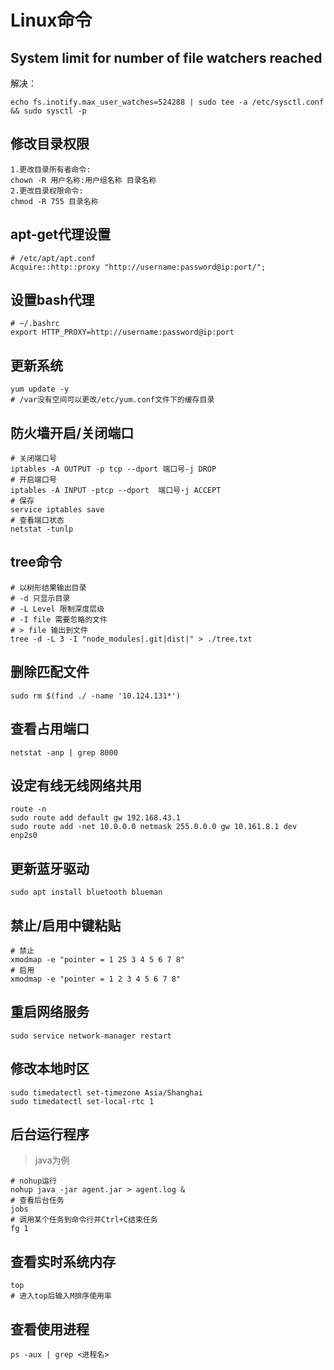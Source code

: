 # Linux命令

## System limit for number of file watchers reached

解决：

```
echo fs.inotify.max_user_watches=524288 | sudo tee -a /etc/sysctl.conf && sudo sysctl -p
```



## 修改目录权限

```
1.更改目录所有者命令:
chown -R 用户名称:用户组名称 目录名称
2.更改目录权限命令:
chmod -R 755 目录名称
```

## apt-get代理设置

```
# /etc/apt/apt.conf
Acquire::http::proxy "http://username:password@ip:port/";
```

## 设置bash代理

```
# ~/.bashrc
export HTTP_PROXY=http://username:password@ip:port
```

## 更新系统

```
yum update -y
# /var没有空间可以更改/etc/yum.conf文件下的缓存目录
```

## 防火墙开启/关闭端口

```
# 关闭端口号
iptables -A OUTPUT -p tcp --dport 端口号-j DROP
# 开启端口号
iptables -A INPUT -ptcp --dport  端口号-j ACCEPT
# 保存
service iptables save
# 查看端口状态
netstat -tunlp
```

## tree命令

```
# 以树形结果输出目录
# -d 只显示目录
# -L Level 限制深度层级
# -I file 需要忽略的文件
# > file 输出到文件
tree -d -L 3 -I "node_modules|.git|dist|" > ./tree.txt
```

## 删除匹配文件

```
sudo rm $(find ./ -name '10.124.131*')
```

## 查看占用端口

```
netstat -anp | grep 8000
```

## 设定有线无线网络共用

```
route -n
sudo route add default gw 192.168.43.1
sudo route add -net 10.0.0.0 netmask 255.0.0.0 gw 10.161.8.1 dev enp2s0
```

## 更新蓝牙驱动

```
sudo apt install bluetooth blueman
```

## 禁止/启用中键粘贴

```
# 禁止
xmodmap -e "pointer = 1 25 3 4 5 6 7 8"
# 启用
xmodmap -e "pointer = 1 2 3 4 5 6 7 8"
```

## 重启网络服务

```
sudo service network-manager restart
```

## 修改本地时区

```
sudo timedatectl set-timezone Asia/Shanghai
sudo timedatectl set-local-rtc 1
```

## 后台运行程序

> java为例

```shell
# nohup运行
nohup java -jar agent.jar > agent.log &
# 查看后台任务
jobs
# 调用某个任务到命令行并Ctrl+C结束任务
fg 1
```

## 查看实时系统内存

```shell
top
# 进入top后输入M排序使用率
```

## 查看使用进程

```shell
ps -aux | grep <进程名>
```

